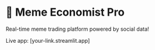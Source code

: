 # 🚀 Meme Economist Pro  
Real-time meme trading platform powered by social data!

Live app: [your-link.streamlit.app]
